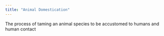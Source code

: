 ```yaml
---
title: "Animal Domestication"
---
```

The process of taming an animal species to be accustomed to humans and human contact

